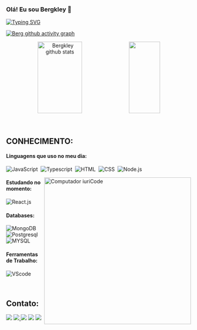 <!-- ### Olá! Eu sou Bergkley 👋

[![GIT HUB](https://img.shields.io/badge/GitHub-100000?style=for-the-badge&logo=github&logoColor=white
)](https://github.com/Bergkley/)
[![INSTRAGRAM](https://img.shields.io/badge/Instagram-E4405F?style=for-the-badge&logo=instagram&logoColor=white
)](https://www.linkedin.com/in/bergkley-ferreira-brasil-008680245/)
[![INSTRAGRAM](https://img.shields.io/badge/LinkedIn-0077B5?style=for-the-badge&logo=linkedin&logoColor=white
)](https://www.linkedin.com/in/bergkley-ferreira-brasil-008680245/)

![Berg GitHub stats](https://github-readme-stats.vercel.app/api?username=Bergkley&show_icons=true&theme=dracula)

## Linguagem que eu utilizo  -->

### Olá! Eu sou Bergkley 👋

[![Typing SVG](https://readme-typing-svg.herokuapp.com/?color=00CED1&size=35&center=true&vCenter=true&width=1000&lines=HELLO,+My+name+is+Bergkley+Brasil;I'm+18+years+old;I'm+from+Brazil;I+Graduated+Redes+Computadores;Be+Welcome!+:%29)](https://git.io/typing-svg)

[![Berg github activity graph](https://github-readme-activity-graph.vercel.app/graph?username=bergkley&bg_color=0d1117&color=00CED1&line=00CED1&point=ff9494&area=true&hide_border=true)](https://github.com/ashutosh00710/github-readme-activity-graph)


<div align="center">  
  <img width="49%" height="195px" src="https://github-readme-stats.vercel.app/api?username=bergkley&show_icons=true&count_private=true&hide_border=true&title_color=00CED1&icon_color=00CED1&text_color=00CED1&bg_color=0d1117" alt="Bergkley github stats" /> 
  <img width="41%" height="195px" src="https://github-readme-stats.vercel.app/api/top-langs/?username=bergkley&layout=compact&hide_border=true&title_color=00CED1&text_color=ff91a4&bg_color=0d1117" />
</div>

 
 &nbsp;
 &nbsp;



## CONHECIMENTO:

#### Linguagens que uso no meu dia:


![JavaScript](https://img.shields.io/badge/JavaScript-F7DF1E?style=for-the-badge&logo=javascript&logoColor=black)&nbsp;
![Typescript](https://img.shields.io/badge/TypeScript-007ACC?style=for-the-badge&logo=typescript&logoColor=white)&nbsp;
![HTML](https://img.shields.io/badge/HTML5-E34F26?style=for-the-badge&logo=html5&logoColor=white)&nbsp;
![CSS](https://img.shields.io/badge/CSS3-1572B6?style=for-the-badge&logo=css3&logoColor=white)&nbsp;
![Node.js](https://img.shields.io/badge/Node.js-43853D?style=for-the-badge&logo=node.js&logoColor=white
)&nbsp;



<img src="https://raw.githubusercontent.com/MicaelliMedeiros/micaellimedeiros/master/image/computer-illustration.png" min-width="400px" max-width="400px" width="400px" align="right" alt="Computador iuriCode">


#### Estudando no momento:

![React.js](https://img.shields.io/badge/React-20232A?style=for-the-badge&logo=react&logoColor=61DAFB)&nbsp;

#### Databases:

![MongoDB](https://img.shields.io/badge/MongoDB-4EA94B?style=for-the-badge&logo=mongodb&logoColor=white)&nbsp;
![Postgresql](https://img.shields.io/badge/PostgreSQL-316192?style=for-the-badge&logo=postgresql&logoColor=white)&nbsp;
![MYSQL](https://img.shields.io/badge/MySQL-00000F?style=for-the-badge&logo=mysql&logoColor=white)&nbsp;

#### Ferramentas de Trabalho:

![VScode](https://img.shields.io/badge/vscode-4285F4?style=for-the-badge&logo=vscode&logoColor=white)&nbsp;


&nbsp;
&nbsp;

## Contato:

<div>
<a href="https://api.whatsapp.com/send/?phone=5585986442147&text&type=phone_number&app_absent=0" target="_blank"><img src="https://img.shields.io/badge/WhatsApp-25D366?style=for-the-badge&logo=whatsapp&logoColor=white
"  target="_blank"></a> 
<a href="https://www.instagram.com/bergkley/?igshid=NzZlODBkYWE4Ng%3D%3D" target="_blank"><img src="https://img.shields.io/badge/-Instagram-%23E4405F?style=for-the-badge&logo=instagram&logoColor=white">
</a>
<a href = "mailto:bergkley@gmail.com"> <img src="https://img.shields.io/badge/-Gmail-%23333?style=for-the-badge&logo=gmail&logoColor=white" target="_blank"></a>
<a href="https://br.linkedin.com/in/bergkley-ferreira-brasil-008680245?trk=people-guest_people_search-card" target="_blank"><img src="https://img.shields.io/badge/-LinkedIn-%230077B5?style=for-the-badge&logo=linkedin&logoColor=white"  target="_blank"></a> 
<a href="https://api.whatsapp.com/send/?phone=5585986442147&text&type=phone_number&app_absent=0" target="_blank"><img src="https://img.shields.io/badge/WhatsApp-25D366?style=for-the-badge&logo=whatsapp&logoColor=white
"  target="_blank"></a> 
</div>&nbsp;&nbsp;
 
